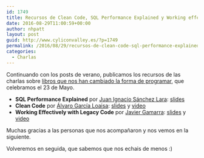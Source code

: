 ```yaml
---
id: 1749
title: Recursos de Clean Code, SQL Performance Explained y Working effectively with Legacy Code
date: 2016-08-29T11:00:59+00:00
author: nhpatt
layout: post
guid: http://www.cyliconvalley.es/?p=1749
permalink: /2016/08/29/recursos-de-clean-code-sql-performance-explained-y-working-effectively-with-legacy-code/
categories:
  - Charlas
---
```

Continuando con los posts de verano, publicamos los recursos de las charlas sobre [libros que nos han cambiado la forma de programar](http://www.cyliconvalley.es/2016/05/23/1734/), que celebramos el 23 de Mayo.

  * **SQL Performance Explained** por [Juan Ignacio Sánchez Lara](https://twitter.com/juanignaciosl): [slides](http://juanignaciosl.github.io/sql-performance-explained/slides/#/intro)
  * **Clean Code** por [Álvaro García Loaisa](https://twitter.com/aloaisa): [slides](http://www.slideshare.net/loaisa/clean-code-62746616) y [video](https://www.youtube.com/watch?v=1Fss1jBfc3g)
  * **Working Effectively with Legacy Code** por [Javier Gamarra](https://twitter.com/nhpatt): [slides](https://speakerdeck.com/nhpatt/working-effectively-with-legacy-code) y [video](https://www.youtube.com/watch?v=FngQw5KYXK0)

Muchas gracias a las personas que nos acompañaron y nos vemos en la siguiente.

Volveremos en seguida, que sabemos que nos echais de menos :)
